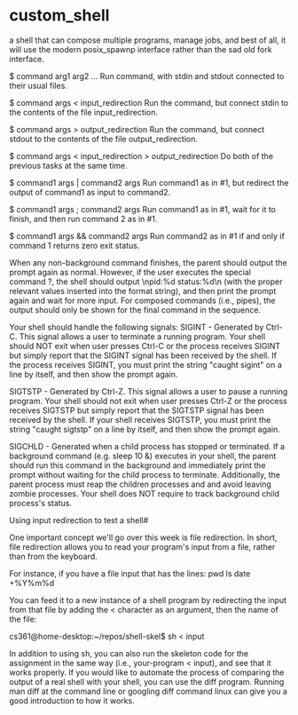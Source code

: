 # custom_shell
a shell that can compose multiple programs, manage jobs, and best of all, it will use the modern posix_spawnp interface rather than the sad old fork interface.

$ command arg1 arg2 ... Run command, with stdin and stdout connected to their usual files. 

$ command args < input_redirection Run the command, but connect stdin to the contents of the file input_redirection.

$ command args > output_redirection Run the command, but connect stdout to the contents of the file output_redirection.

$ command args < input_redirection > output_redirection Do both of the previous tasks at the same time.

$ command1 args | command2 args Run command1 as in #1, but redirect the output of command1 as input to command2.

$ command1 args ; command2 args Run command1 as in #1, wait for it to finish, and then run command 2 as in #1.

$ command1 args && command2 args Run command2 as in #1 if and only if command 1 returns zero exit status.

When any non-background command finishes, the parent should output the prompt again as normal. However, if the user executes the special command ?, the shell should output \npid:%d status:%d\n (with the proper relevant values inserted into the format string), and then print the prompt again and wait for more input. For composed commands (i.e., pipes), the output should only be shown for the final command in the sequence.

Your shell should handle the following signals:
SIGINT - Generated by Ctrl-C. This signal allows a user to terminate a running program. Your shell should NOT exit when user presses Ctrl-C or the process receives SIGINT but simply report that the SIGINT signal has been received by the shell. If the process receives SIGINT, you must print the string "caught sigint" on a line by itself, and then show the prompt again.

SIGTSTP - Generated by Ctrl-Z. This signal allows a user to pause a running program. Your shell should not exit when user presses Ctrl-Z or the process receives SIGTSTP but simply report that the SIGTSTP signal has been received by the shell. If your shell receives SIGTSTP, you must print the string "caught sigtstp" on a line by itself, and then show the prompt again.

SIGCHLD - Generated when a child process has stopped or terminated. If a background command (e.g. sleep 10 &) executes in your shell, the parent should run this command in the background and immediately print the prompt without waiting for the child process to terminate. Additionally, the parent process must reap the children processes and and avoid leaving zombie processes. Your shell does NOT require to track background child process's status.



Using input redirection to test a shell#

One important concept we'll go over this week is file redirection. In short, file redirection allows you to read your program's input from a file, rather than from the keyboard.

For instance, if you have a file input that has the lines:
pwd
ls
date +%Y%m%d

You can feed it to a new instance of a shell program by redirecting the input from that file by adding the < character as an argument, then the name of the file:

cs361@home-desktop:~/repos/shell-skel$ sh < input 

In addition to using sh, you can also run the skeleton code for the assignment in the same way (i.e., your-program < input), and see that it works properly. If you would like to automate the process of comparing the output of a real shell with your shell, you can use the diff program. Running man diff at the command line or googling diff command linux can give you a good introduction to how it works.
